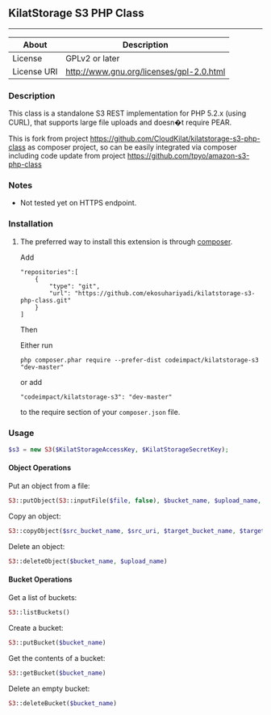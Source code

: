 ## KilatStorage S3 PHP Class

- - - -

About | Description
------------ | -------------
License | GPLv2 or later
License URI | http://www.gnu.org/licenses/gpl-2.0.html

### Description

This class is a standalone S3 REST implementation for PHP 5.2.x (using CURL), that supports large file uploads and doesn�t require PEAR.

This is fork from project https://github.com/CloudKilat/kilatstorage-s3-php-class
as composer project, so can be easily integrated via composer
including code update from project https://github.com/tpyo/amazon-s3-php-class

### Notes

* Not tested yet on HTTPS endpoint.

### Installation

1.  The preferred way to install this extension is through [composer](http://getcomposer.org/download/).

    Add

    ```
    "repositories":[
        {
            "type": "git",
            "url": "https://github.com/ekosuhariyadi/kilatstorage-s3-php-class.git"
        }
    ]
    ```

    Then

    Either run

    ```
    php composer.phar require --prefer-dist codeimpact/kilatstorage-s3 "dev-master"
    ```

    or add

    ```
    "codeimpact/kilatstorage-s3": "dev-master"
    ```

    to the require section of your `composer.json` file.

### Usage

```php
$s3 = new S3($KilatStorageAccessKey, $KilatStorageSecretKey);
```


#### Object Operations

Put an object from a file:

```php
S3::putObject(S3::inputFile($file, false), $bucket_name, $upload_name, S3::ACL_PUBLIC_READ)
```

Copy an object:

```php
S3::copyObject($src_bucket_name, $src_uri, $target_bucket_name, $target_uri)
```


Delete an object:

```php
S3::deleteObject($bucket_name, $upload_name)
```


#### Bucket Operations

Get a list of buckets:

```php
S3::listBuckets()
```

Create a bucket:

```php
S3::putBucket($bucket_name)
```

Get the contents of a bucket:

```php
S3::getBucket($bucket_name)
```

Delete an empty bucket:

```php
S3::deleteBucket($bucket_name)
```